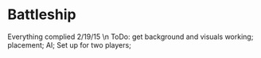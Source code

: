 # Battleship
Everything complied 2/19/15
\n ToDo: get background and visuals working; placement; AI; Set up for two players;
